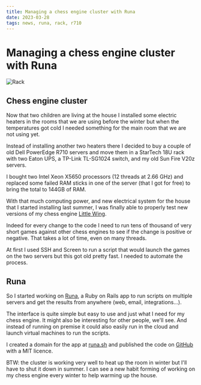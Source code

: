 ```yaml
---
title: Managing a chess engine cluster with Runa
date: 2023-03-28
tags: news, runa, rack, r710
---
```


# Managing a chess engine cluster with Runa

![Rack](rack.jpg)

## Chess engine cluster

Now that two children are living at the house I installed some electric heaters
in the rooms that we are using before the winter but when the temperatures got
cold I needed something for the main room that we are not using yet.

Instead of installing another two heaters there I decided to buy a couple of
old Dell PowerEdge R710 servers and move them in a StarTech 18U rack with two
Eaton UPS, a TP-Link TL-SG1024 switch, and my old Sun Fire V20z servers.

I bought two Intel Xeon X5650 processors (12 threads at 2.66 GHz) and replaced
some failed RAM sticks in one of the server (that I got for free) to bring the
total to 144GB of RAM.

With that much computing power, and new electrical system for the house that I
started installing last summer, I was finally able to properly test new
versions of my chess engine [Little Wing][1].

Indeed for every change to the code I need to run tens of thousand of very
short games against other chess engines to see if the change is positive or
negative. That takes a lot of time, even on many threads.

At first I used SSH and Screen to run a script that would launch the games on
the two servers but this got old pretty fast. I needed to automate the process.

## Runa

So I started working on [Runa][2], a Ruby on Rails app to run scripts on
multiple servers and get the results from anywhere (web, email,
integrations...).

The interface is quite simple but easy to use and just what I need for my chess
engine. It might also be interesting for other people, we'll see. And instead
of running on premise it could also easily run in the cloud and launch virtual
machines to run the scripts.

I created a domain for the app at [runa.sh][2] and published the code on
[GitHub][3] with a MIT licence.

BTW: the cluster is working very well to heat up the room in winter but I'll
have to shut it down in summer. I can see a new habit forming of working on my
chess engine every winter to help warming up the house.

[1]: /software/littlewing
[2]: https://runa.sh
[3]: https://github.com/vinc/runa.sh
